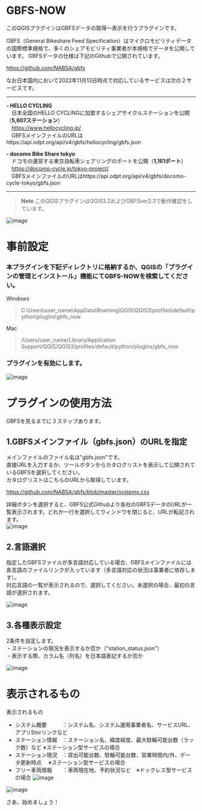 # GBFS-NOW


このQGISプラグインはGBFSデータの取得～表示を行うプラグインです。  

GBFS（General Bikeshare Feed Specification）はマイクロモビリティデータの国際標準規格で、多くのシェアモビリティ事業者が本規格でデータを公開しています。  GBFSデータの仕様は下記のGithubで公開されています。  

https://github.com/NABSA/gbfs  

なお日本国内において2022年11月13日時点で対応しているサービスは次の２サービスです。  

---
**- HELLO CYCLING**  
　日本全国のHELLO CYCLINGに加盟するシェアサイクルステーションを公開（**5,607ステーション**）  
　https://www.hellocycling.jp/   
　GBFSメインファイルのURLはhttps://api.odpt.org/api/v4/gbfs/hellocycling/gbfs.json
    
**- docomo Bike Share tokyo**  
　ドコモの運営する東京自転車シェアリングのポートを公開（**1,161ポート**）  
　https://docomo-cycle.jp/tokyo-project/  
　GBFSメインファイルのURLはhttps://api.odpt.org/api/v4/gbfs/docomo-cycle-tokyo/gbfs.json
 
---
 
 
> **Note**
> このQGISプラグインはQGIS3.2およびGBFSver2.3で動作確認をしています。

![image](https://user-images.githubusercontent.com/13606213/176122064-8df71c49-d10f-4c1a-9bd4-653dac7f7f2e.png)


# 事前設定
### 本プラグインを下記ディレクトリに格納するか、QGISの「プラグインの管理とインストール」機能にてGBFS-NOWを検索してください。  

Windows
>C:\Users\user_name\AppData\Roaming\QGIS\QGIS3\profiles\default\python\plugins\gbfs_now

Mac
>/Users/user_name/Library/Application Support/QGIS/QGIS3/profiles/default/python/plugins/gbfs_now

### プラグインを有効にします。  
![image](https://user-images.githubusercontent.com/13606213/169724659-ce130555-2cfb-4285-b0be-c97a07204646.png)


# プラグインの使用方法
GBFSを見るまでに３ステップあります。  
  
## 1.GBFSメインファイル（gbfs.json）のURLを指定  
  
メインファイルのファイル名は"gbfs.json"です。   
直接URLを入力するか、ツールボタンからカタログリストを表示して公開されているGBFSを選択してください。  
カタログリストはこちらのURLから取得しています。  
  
https://github.com/NABSA/gbfs/blob/master/systems.csv  
  

詳細ボタンを選択すると、GBFS公式Githubより各社のGBFSデータのURLが一覧表示されます。どれか一行を選択してウィンドウを閉じると、URLが転記されます。  
![image](https://user-images.githubusercontent.com/13606213/201524951-d7c74dba-168b-47ac-ac0b-52da4134ac1e.png)


## 2.言語選択  
  
指定したGBFSファイルが多言語対応している場合、GBFSメインファイルには各言語のファイルリンクが入っています（多言語対応の状況は事業者に依存します）。  
対応言語の一覧が表示されるので、選択してください。未選択の場合、最初の言語が選択されます。  
  
![image](https://user-images.githubusercontent.com/13606213/201525383-cb9a4124-3a65-43fa-93b0-9032d06b6614.png)
  
## 3.各種表示設定  
  
2条件を設定します。  
・ステーションの現況を表示するか否か（"station_status.json"）  
・表示する際、カラム名（列名）を日本語表記するか否か  
  
  ![image](https://user-images.githubusercontent.com/13606213/201525437-7374f795-cda1-4216-a8a5-ae9754a391a8.png)



# 表示されるもの
  
表示されるもの  
- システム概要　　　：システム名、システム運用事業者名、サービスURL、アプリStorリンクなど  
- ステーション情報　：ステーション名、緯度経度、最大駐輪可能台数（ラック数）など  ※ステーション型サービスの場合
- ステーション現況　：貸出可能台数、駐輪可能台数、営業時間内/外、データ更新時点 　※ステーション型サービスの場合
- フリー車両情報　　：車両現在地、予約状況など　※ドックレス型サービスの場合
![image](https://user-images.githubusercontent.com/13606213/201525624-fddfc9ff-12c8-42eb-9b8d-1dc0082427a7.png)

![image](https://user-images.githubusercontent.com/13606213/201525577-2401867f-2424-4afe-9527-e328ec9d7f0d.png)

さあ、始めましょう！
